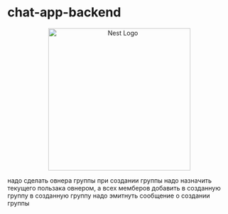 # chat-app-backend

<p align="center">
  <a href="http://nestjs.com/" target="blank"><img src="https://nestjs.com/img/logo_text.svg" width="320" alt="Nest Logo" /></a>
</p>

надо сделать овнера группы
при создании группы надо назначить текущего пользака овнером, а всех мемберов добавить в созданную группу
в созданную группу надо эмитнуть сообщение о создании группы
